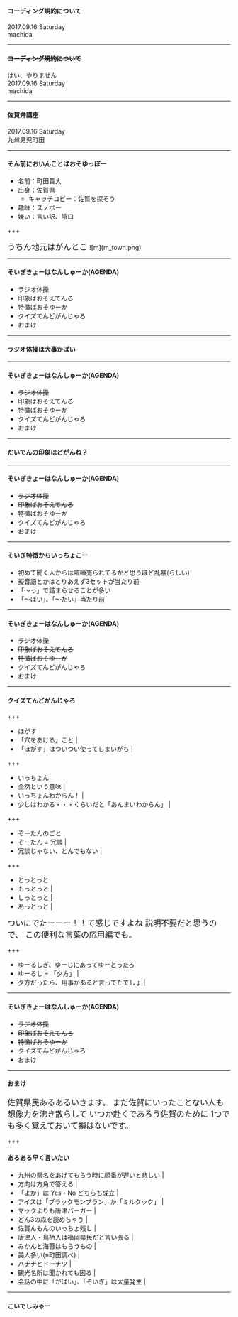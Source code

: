 #### コーディング規約について

2017.09.16 Saturday  
machida

---

#### ~~コーディング規約について~~
はい、やりません    
2017.09.16 Saturday  
machida

---

#### 佐賀弁講座
2017.09.16 Saturday  
九州男児町田

---

#### そん前においんことばおそゆっぼー

* 名前：町田貴大  
* 出身：佐賀県
  * キャッチコピー：佐賀を探そう
* 趣味：スノボー
* 嫌い：言い訳、陰口

+++

<span style="font-size: 18px;">
うちん地元はがんとこ
</span>
![m](m_town.png)

---

#### そいぎきょーはなんしゅーか(AGENDA)

- ラジオ体操
- 印象ばおそえてんろ
- 特徴ばおそゆーか
- クイズてんどがんじゃろ
- おまけ

---

#### ラジオ体操は大事かばい

[ラジオ体操]:https://www.youtube.com/watch?v=SLEq8rPafy4 'ラジオ体操'

---

#### そいぎきょーはなんしゅーか(AGENDA)

- ~~ラジオ体操~~
- 印象ばおそえてんろ
- 特徴ばおそゆーか
- クイズてんどがんじゃろ
- おまけ

---

#### だいでんの印象はどがんね？

---

#### そいぎきょーはなんしゅーか(AGENDA)

- ~~ラジオ体操~~
- ~~印象ばおそえてんろ~~
- 特徴ばおそゆーか
- クイズてんどがんじゃろ
- おまけ

---


#### そいぎ特徴からいっちょこー

- 初めて聞く人からは喧嘩売られてるかと思うほど乱暴(らしい)
- 擬音語とかはとりあえず3セットが当たり前
- 「～っ」で詰まらせることが多い
- 「～ばい」、「～たい」当たり前

---

#### そいぎきょーはなんしゅーか(AGENDA)

- ~~ラジオ体操~~
- ~~印象ばおそえてんろ~~
- ~~特徴ばおそゆーか~~
- クイズてんどがんじゃろ
- おまけ

---

#### クイズてんどがんじゃろ

+++

- ほがす
 - 「穴をあける」こと |
 - 「ほがす」はついつい使ってしまいがち |

+++

- いっちょん
 - 全然という意味 |
 - いっちょんわからん！ |
 - 少しはわかる・・・くらいだと「あんまいわからん」 |

+++

- ぞーたんのごと
 - ぞーたん = 冗談 |
 - 冗談じゃない、とんでもない |

+++

- とっとっと
 - もっとっと |
 - しっとっと |
 - あっとっと |

<span style="font-size: 18px;">
ついにでたーーー！！て感じですよね  
説明不要だと思うので、  
この便利な言葉の応用編でも。
</span>

+++

- ゆーるしぎ、ゆーじにあってゆーとったろ
 - ゆーるし = 「夕方」 |
 - 夕方だったら、用事があると言ってたでしょ |

---

#### そいぎきょーはなんしゅーか(AGENDA)

- ~~ラジオ体操~~
- ~~印象ばおそえてんろ~~
- ~~特徴ばおそゆーか~~
- ~~クイズてんどがんじゃろ~~
- おまけ

---

#### おまけ

<span style="font-size: 18px;">
佐賀県民あるあるいきます。  
まだ佐賀にいったことない人も  
想像力を沸き散らして  
いつか赴くであろう佐賀のために  
1つでも多く覚えておいて損はないです。
</span>

+++

#### あるある早く言いたい

- 九州の県名をあげてもらう時に順番が遅いと悲しい |
- 方向は方角で答える |
- 「よか」は Yes・No どちらも成立 |
- アイスは「ブラックモンブラン」か「ミルクック」 |
- マックよりも唐津バーガー |
- どん3の森を読めちゃう |
- 佐賀んもんのいっちょ残し |
- 唐津人・鳥栖人は福岡県民だと言い張る |
- みかんと海苔はもらうもの |
- 美人多い(※町田調べ) |
- バナナとドーナツ |
- 観光名所は聞かれても困る |
- 会話の中に「がばい」、「そいぎ」は大量発生 |

---

#### こいでしみゃー
